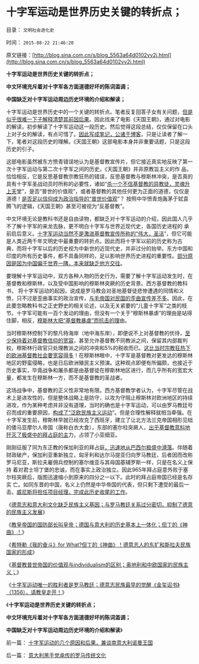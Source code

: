 # 十字军运动是世界历史关键的转折点；

目录： `文明社会进化史` 

时间： `2015-08-22 21:46:20` 

原文链接：[http://blog.sina.com.cn/s/blog_5563a64d0102vv2j.html](http://blog.sina.com.cn/s/blog_5563a64d0102vv2j.html)

**十字军运动是世界历史关键的转折点；**

**中文环境充斥着对十字军各方面道德好坏的陈词滥调；**

**中国缺乏对十字军运动周边历史环境的介绍和解读；**



十字军运动是世界历史中的一个关键的转折点。笔者反复回答子女有关问题，[但是似乎很难一下子解释清楚其前因后果](../../../2014/9/15/人性本私或是最好的逻辑读物，父母是儿童最好的启蒙读物.md)。因此找来了电影《天国王朝》，通过对电影的解读，初步解读了十字军运动这一段历史。然后觉得这段总结，仅仅保留在口头上对子女的解读，有点可惜了。[因此写成笔记，公诸于博客](../../../2014/5/17/从中国论坛兴旺特点，观察中国传统的愚昧；.md)，只是让读者了解一下，笔者对这段历史的理解。《天国王朝》这部电影本身并非重要话题，只是这段历史的引子。

这部电影虽然被东方愤青错误地认为是基督教宣传片，但它接近真实地反映了第一次十字军运动与第二次十字军之间的历史。《天国王朝》并非原教旨主义的作
品，恰恰相反，它是反思基督教宗教狂热的错误，反思基督教与穆斯林冲突，是否真的具有十字军圣战动员时所称的必要性，诸如“[杀一个不信基督教的异教徒，灵魂升上天](../../../2011/9/28/皮科特大屠杀，基督教的普世帝国观是反人类的.md)堂”，是否“普世的价值观”，或者基督教的其他任何更为正面的道德，仅仅是道德！[是否足以信仰成为政治指导的“普世价值观](../../../2011/9/2/普世帝国的天下主义.md)”？
按照中华愤青炮轰茅于轼袁腾飞的逻辑，《天国王朝》甚至可被视为“反基督教”。

中文环境无论是教科书还是自由读物，都缺乏对十字军运动的介绍，因此国人几乎不了解十字军的来龙去脉，更不明白十字军与世界近现代史，各国历史进程的
承前启后意义。[十字军运动当然不是激进基督教宣传所称的“伟大，圣洁](../../../2011/9/2/十字军运动“示形于外实侵于内”.md)”，但它可能是人类近两千年文明史中最重要的转折点。因此而将十字军以前的历史称为古
典，而将十字军以后的历史视为中新世的近现代史，并非过分的抬举。东方中国和印度的所有历史事件，都不具备同样的，足以影响世界历史进程的重要性。[部分原因是因为中国偏于世界一隅，本来就缺乏他方交往](../../../2011/9/26/世界和平有利中国，世界各族人民都是亲兄弟.md)。

要理解十字军运动中，双方各种人物的历史行为，需要了解十字军运动发生时，在基督教和穆斯林，以及受中国影响的穆斯林突厥的历史背景。西方基督教的教科书，
将十字军运动的起因，说成是罗马教会对圣地基督徒悲惨遭遇的同情和义愤，只不过是歪曲事实的政治宣传，[与毛帝国对民国的歪曲宣传差不多](../../../2010/10/29/“旧社会”未必真的腐败黑暗；.md)。因此，在此要忽略教科书之正史野史的相关论述，以及无关紧要的“儿童十字军”之类的枝节。十字军可能有一百个发动的理由，但没有一个关于“穆斯林暴虐”的理由是站得住脚，相反，[穆斯林大把“基督教暴虐”而抗击的理](../../../2014/9/10/中国传统政治厚黑学，试图回避本土基督教存在邪教化的事实；.md)由。

当时穆斯林控制下的黎凡特海岸（地中海东岸），即便说不上对基督教的优待，[至少保持着对基督教信仰的宽容](../../../2013/4/20/中国公众对基督教还缺乏了解.md)，甚至允许基督教不同教派之间，保留其内部裁判权，穆斯林行政官只处理教派之间的冲突和5%的税收而已。[这比当时宗教狂热下的欧洲基督教社会要宽容得多](../../../2013/4/16/基督教是“立志改变他人信仰”的极端性质的宗教.md)！在穆斯林眼中，十字军是基督教对更发达的穆斯林地区的野蛮侵略，也是日后欧洲殖民主义预演。这种观点即便有所偏颇，也接近于历史事实，毕竟战争和屠杀都是由基督徒在穆斯林地区进行，而几乎所有的宽宏大量，都发生在穆斯林一方，而不是基督教的圣战者。

这场战争中，基督教的正义性非常地有限。西方基督教学者认为，十字军尽管在战术上是进攻性的，但是整体战略上是防守，以攻为守阻止穆斯林对欧洲地区的持续进攻，作为某种考虑并非没有道理，当时的确也是十字军运动，可以由罗马教廷号召而成的重要原因，[构成了“泛欧民族主义运动](../../../2011/9/16/为什么基督教和马克思主义都攻击科学进化论？.md)”。但是合理性解释就相当牵强。在十字军发生前，穆斯林早就已经攻克了西班牙，建立了让北方法兰克帝国相形见绌的倭马亚摩尔人帝国（唐称白衣大食），东部的塞尔柱突厥人，[出乎基督教意料地
歼灭了极盛中的拜占庭的主](../../../2010/12/17/拜占庭帝国，希腊帝国和色雷斯王国.md)力，占领了小亚细亚。

刚刚征服了同为东正教的保加利亚的拜占庭[，迅速地从巴西尔极盛中滑落](../../../2010/12/16/“灾难深重”意味着社会腐朽.md)。伴随着财政破产，保加利亚重新独立，匈牙利和达尔马提亚归向罗马教廷，后者因而改称罗马尼亚，斯拉夫雇佣兵控制的塞尔维亚与其母国基辅罗斯一样，只是在名义上保持
着对君士坦丁堡的忠诚，而在事实上政治独立。因此965年拜占庭意外败于塞尔柱突厥后，版图迅速缩小到原来的四分之一以下。此时的拜占庭帝国已经是名存实
亡。如同东晋的中国，名义上仍然是中华帝国的代表，但只剩下遭受的最后一击。[威尼斯将担任项目经理，完成此历史收尾的工作](../../../2009/2/9/黄宗羲定律“老百姓尽量别折腾”.md)。

《[德意志和意大利文化缺乏民族主义基因；与罗马教廷关系过分密切，抑制了德意的民族主义发展](../../../2011/9/1/德意志和意大利缺乏民族主义传统.md)》

《[教皇帝国的国防部长叫皇帝；德国与意大利的历史基本上一体化；但丁的《神曲》！](../../../2011/9/1/教皇的国防部长叫皇帝.md)》

《[希特勒《我的奋斗》for
What?但丁的《神曲》！德意志人的东扩和斯拉夫民族国家的形成](../../../2011/9/1/希特勒《我的奋斗》，但丁的《神曲》，东扩的“生存空间”.md)》

《[基督教普世帝国的价值观与individualism的区别；奥地利和中欧国家的民族主义；](../../../2011/9/1/普世帝国的价值观和induvidualism和奥地利.md)》

《[十字军运动唯一的胜利者是罗马教廷；德意志民族最早的觉醒《金玺诏书》（1356），请教皇走开！](../../../2011/9/2/十字军运动“示形于外实侵于内”.md)》

《**十字军运动是世界历史关键的转折点；**

**中文环境充斥着对十字军各方面道德好坏的陈词滥调；**

**中国缺乏对十字军运动周边历史环境的介绍和解读**》

前一篇： [十字军运动的几个原因和后果，兼谈南意大利诺曼王国](../../../2015/8/23/十字军运动的几个原因和后果，兼谈南意大利诺曼王国.md)

后一篇： [意大利黑手党承传的罗马传统文化](../../../2015/7/23/意大利黑手党承传的罗马传统文化.md)

